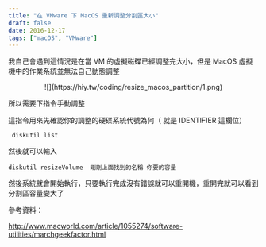 ```yaml
---
title: "在 VMware 下 MacOS 重新調整分割區大小"
draft: false
date: 2016-12-17
tags: ["macOS", "VMware"]
---
```



我自己會遇到這情況是在當 VM 的虛擬磁碟已經調整完大小，但是 MacOS 虛擬機中的作業系統並無法自己動態調整

<center>
![](https://hiy.tw/coding/resize_macos_partition/1.png)
</center>

<!--more-->

所以需要下指令手動調整

這指令用來先確認你的調整的硬碟系統代號為何（ 就是 IDENTIFIER 這欄位）

```  diskutil list ```


然後就可以輸入

```diskutil resizeVolume  剛剛上面找到的名稱 你要的容量```

然後系統就會開始執行，只要執行完成沒有錯誤就可以重開機，重開完就可以看到分割區容量變大了



參考資料：

http://www.macworld.com/article/1055274/software-utilities/marchgeekfactor.html







